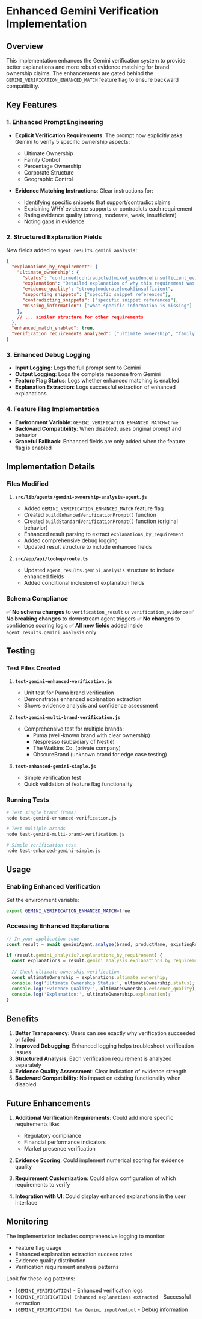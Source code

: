# Enhanced Gemini Verification Implementation

## Overview

This implementation enhances the Gemini verification system to provide better explanations and more robust evidence matching for brand ownership claims. The enhancements are gated behind the `GEMINI_VERIFICATION_ENHANCED_MATCH` feature flag to ensure backward compatibility.

## Key Features

### 1. Enhanced Prompt Engineering
- **Explicit Verification Requirements**: The prompt now explicitly asks Gemini to verify 5 specific ownership aspects:
  - Ultimate Ownership
  - Family Control
  - Percentage Ownership
  - Corporate Structure
  - Geographic Control

- **Evidence Matching Instructions**: Clear instructions for:
  - Identifying specific snippets that support/contradict claims
  - Explaining WHY evidence supports or contradicts each requirement
  - Rating evidence quality (strong, moderate, weak, insufficient)
  - Noting gaps in evidence

### 2. Structured Explanation Fields
New fields added to `agent_results.gemini_analysis`:
```json
{
  "explanations_by_requirement": {
    "ultimate_ownership": {
      "status": "confirmed|contradicted|mixed_evidence|insufficient_evidence",
      "explanation": "Detailed explanation of why this requirement was verified or not",
      "evidence_quality": "strong|moderate|weak|insufficient",
      "supporting_snippets": ["specific snippet references"],
      "contradicting_snippets": ["specific snippet references"],
      "missing_information": ["what specific information is missing"]
    },
    // ... similar structure for other requirements
  },
  "enhanced_match_enabled": true,
  "verification_requirements_analyzed": ["ultimate_ownership", "family_control", ...]
}
```

### 3. Enhanced Debug Logging
- **Input Logging**: Logs the full prompt sent to Gemini
- **Output Logging**: Logs the complete response from Gemini
- **Feature Flag Status**: Logs whether enhanced matching is enabled
- **Explanation Extraction**: Logs successful extraction of enhanced explanations

### 4. Feature Flag Implementation
- **Environment Variable**: `GEMINI_VERIFICATION_ENHANCED_MATCH=true`
- **Backward Compatibility**: When disabled, uses original prompt and behavior
- **Graceful Fallback**: Enhanced fields are only added when the feature flag is enabled

## Implementation Details

### Files Modified

1. **`src/lib/agents/gemini-ownership-analysis-agent.js`**
   - Added `GEMINI_VERIFICATION_ENHANCED_MATCH` feature flag
   - Created `buildEnhancedVerificationPrompt()` function
   - Created `buildStandardVerificationPrompt()` function (original behavior)
   - Enhanced result parsing to extract `explanations_by_requirement`
   - Added comprehensive debug logging
   - Updated result structure to include enhanced fields

2. **`src/app/api/lookup/route.ts`**
   - Updated `agent_results.gemini_analysis` structure to include enhanced fields
   - Added conditional inclusion of explanation fields

### Schema Compliance

✅ **No schema changes** to `verification_result` or `verification_evidence`
✅ **No breaking changes** to downstream agent triggers
✅ **No changes** to confidence scoring logic
✅ **All new fields** added inside `agent_results.gemini_analysis` only

## Testing

### Test Files Created

1. **`test-gemini-enhanced-verification.js`**
   - Unit test for Puma brand verification
   - Demonstrates enhanced explanation extraction
   - Shows evidence analysis and confidence assessment

2. **`test-gemini-multi-brand-verification.js`**
   - Comprehensive test for multiple brands:
     - Puma (well-known brand with clear ownership)
     - Nespresso (subsidiary of Nestlé)
     - The Watkins Co. (private company)
     - ObscureBrand (unknown brand for edge case testing)

3. **`test-enhanced-gemini-simple.js`**
   - Simple verification test
   - Quick validation of feature flag functionality

### Running Tests

```bash
# Test single brand (Puma)
node test-gemini-enhanced-verification.js

# Test multiple brands
node test-gemini-multi-brand-verification.js

# Simple verification test
node test-enhanced-gemini-simple.js
```

## Usage

### Enabling Enhanced Verification

Set the environment variable:
```bash
export GEMINI_VERIFICATION_ENHANCED_MATCH=true
```

### Accessing Enhanced Explanations

```javascript
// In your application code
const result = await geminiAgent.analyze(brand, productName, existingResult);

if (result.gemini_analysis?.explanations_by_requirement) {
  const explanations = result.gemini_analysis.explanations_by_requirement;
  
  // Check ultimate ownership verification
  const ultimateOwnership = explanations.ultimate_ownership;
  console.log('Ultimate Ownership Status:', ultimateOwnership.status);
  console.log('Evidence Quality:', ultimateOwnership.evidence_quality);
  console.log('Explanation:', ultimateOwnership.explanation);
}
```

## Benefits

1. **Better Transparency**: Users can see exactly why verification succeeded or failed
2. **Improved Debugging**: Enhanced logging helps troubleshoot verification issues
3. **Structured Analysis**: Each verification requirement is analyzed separately
4. **Evidence Quality Assessment**: Clear indication of evidence strength
5. **Backward Compatibility**: No impact on existing functionality when disabled

## Future Enhancements

1. **Additional Verification Requirements**: Could add more specific requirements like:
   - Regulatory compliance
   - Financial performance indicators
   - Market presence verification

2. **Evidence Scoring**: Could implement numerical scoring for evidence quality

3. **Requirement Customization**: Could allow configuration of which requirements to verify

4. **Integration with UI**: Could display enhanced explanations in the user interface

## Monitoring

The implementation includes comprehensive logging to monitor:
- Feature flag usage
- Enhanced explanation extraction success rates
- Evidence quality distribution
- Verification requirement analysis patterns

Look for these log patterns:
- `[GEMINI_VERIFICATION]` - Enhanced verification logs
- `[GEMINI_VERIFICATION] Enhanced explanations extracted` - Successful extraction
- `[GEMINI_VERIFICATION] Raw Gemini input/output` - Debug information
